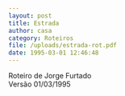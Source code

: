 ```yaml
---
layout: post
title: Estrada
author: casa
category: Roteiros
file: /uploads/estrada-rot.pdf
date: 1995-03-01 12:46:48
---
```

Roteiro de Jorge Furtado\
Versão 01/03/1995
